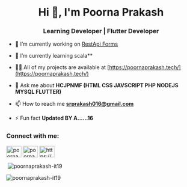 
<h1 align="center">Hi 👋, I'm Poorna Prakash</h1>
<h3 align="center">Learning Developer | Flutter Developer </h3>


- 🔭 I’m currently working on [RestApi Forms](http://careers.fibvo.com/)

- 🌱 I’m currently learning scala**

- 👨‍💻 All of my projects are available at [https://poornaprakash.tech/](https://poornaprakash.tech/)

- 💬 Ask me about **HCJPNMF (HTML CSS JAVSCRIPT PHP NODEJS MYSQL FLUTTER)**

- 📫 How to reach me **srprakash016@gmail.com**

- ⚡ Fun fact **Updated BY A......16**
                                                     
                                    
<h3 align="left">Connect with me:</h3>
<p align="left">
<a href="https://linkedin.com/in/poornaprakash-s" target="blank"><img align="center" src="https://cdn.jsdelivr.net/npm/simple-icons@3.0.1/icons/linkedin.svg" alt="poornaprakash-s" height="30" width="40" /></a>
<a href="https://instagram.com/poornaprakash16" target="blank"><img align="center" src="https://cdn.jsdelivr.net/npm/simple-icons@3.0.1/icons/instagram.svg" alt="poornaprakash16" height="30" width="40" /></a>
<a href="https://discord.gg/https://discord.com/invite/PwVdRHa2" target="blank"><img align="center" src="https://cdn.jsdelivr.net/npm/simple-icons@3.0.1/icons/discord.svg" alt="https://discord.com/invite/PwVdRHa2" height="30" width="40" /></a>
</p>

<p>&nbsp;<img align="center" src="https://github-readme-stats.vercel.app/api?username=poornaprakash-it19&show_icons=true&locale=en" alt="poornaprakash-it19" /></p>

<p><img align="left" src="https://github-readme-stats.vercel.app/api/top-langs?username=poornaprakash-it19&show_icons=true&locale=en&layout=compact" alt="poornaprakash-it19" /></p>









